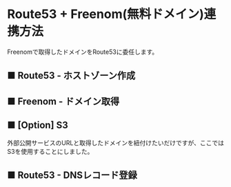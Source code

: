 # Route53 + Freenom(無料ドメイン)連携方法
Freenomで取得したドメインをRoute53に委任します。
## ■ Route53 - ホストゾーン作成
## ■ Freenom - ドメイン取得
## ■ [Option] S3
外部公開サービスのURLと取得したドメインを紐付けたいだけですが、ここではS3を使用することにしました。
## ■ Route53 - DNSレコード登録
